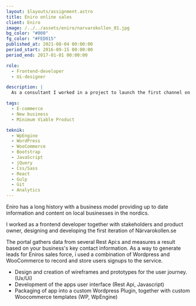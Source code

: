 ```yaml
---
layout: $layouts/assignment.astro
title: Eniro online sales
client: Eniro
image: /../../assets/eniro/narvarokollen_01.jpg
bg_color: "#000"
fg_color: "#FED015"
published_at: 2021-08-04 00:00:00
period_start: 2016-09-15 00:00:00
period_end: 2017-01-01 00:00:00

role:
  - Frontend-developer
  - Ui-designer

description: |
  As a consultant I worked in a project to launch the first channel on Online Sales, embedded in the marketing team. The project was a bootstrapped approach leading up to a successful MVP

tags:
  - E-commerce
  - New business
  - Minimum Viable Product

teknik:
  - WpEngine
  - WordPress
  - WooCommerce
  - Bootstrap
  - JavaScript
  - jQuery
  - Css/Sass
  - React
  - Gulp
  - Git
  - Analytics
---
```


Eniro has a long history with a business model providing up to date information and content on local businesses in the nordics.

I worked as a frontend developer together with stakeholders and product owner, designing and developing the first iteration of Närvarokollen.se

The portal gathers data from several Rest Api:s and measures a result based on your business's key contact information. As a way to generate leads for Eniros sales force, i used a combination of Wordpress and WooCommerce to record and store users signups to the service.

- Design and creation of wireframes and prototypes for the user journey. (Ux/Ui)
- Development of the apps user interface (Rest Api, Javascript)
- Packaging of app into a custom Wordpress Plugin, together with custom Woocommerce templates (WP, WpEngine)
